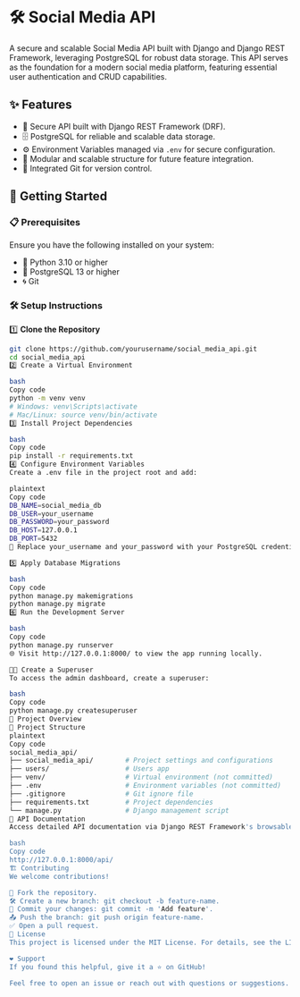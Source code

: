 # 🛠️ Social Media API

A secure and scalable Social Media API built with Django and Django REST Framework, leveraging PostgreSQL for robust data storage. This API serves as the foundation for a modern social media platform, featuring essential user authentication and CRUD capabilities.

## ✨ Features

- 🔐 Secure API built with Django REST Framework (DRF).
- 🗄️ PostgreSQL for reliable and scalable data storage.
- ⚙️ Environment Variables managed via `.env` for secure configuration.
- 🧩 Modular and scalable structure for future feature integration.
- 📝 Integrated Git for version control.

## 🚀 Getting Started

### 📋 Prerequisites

Ensure you have the following installed on your system:

- 🐍 Python 3.10 or higher
- 🐘 PostgreSQL 13 or higher
- 🌀 Git

### 🛠️ Setup Instructions

1️⃣ **Clone the Repository**  
```bash
git clone https://github.com/yourusername/social_media_api.git
cd social_media_api
2️⃣ Create a Virtual Environment

bash
Copy code
python -m venv venv
# Windows: venv\Scripts\activate
# Mac/Linux: source venv/bin/activate
3️⃣ Install Project Dependencies

bash
Copy code
pip install -r requirements.txt
4️⃣ Configure Environment Variables
Create a .env file in the project root and add:

plaintext
Copy code
DB_NAME=social_media_db
DB_USER=your_username
DB_PASSWORD=your_password
DB_HOST=127.0.0.1
DB_PORT=5432
🔑 Replace your_username and your_password with your PostgreSQL credentials.

5️⃣ Apply Database Migrations

bash
Copy code
python manage.py makemigrations
python manage.py migrate
6️⃣ Run the Development Server

bash
Copy code
python manage.py runserver
🌐 Visit http://127.0.0.1:8000/ to view the app running locally.

👨‍💻 Create a Superuser
To access the admin dashboard, create a superuser:

bash
Copy code
python manage.py createsuperuser
🔎 Project Overview
📂 Project Structure
plaintext
Copy code
social_media_api/
├── social_media_api/        # Project settings and configurations
├── users/                   # Users app
├── venv/                    # Virtual environment (not committed)
├── .env                     # Environment variables (not committed)
├── .gitignore               # Git ignore file
├── requirements.txt         # Project dependencies
└── manage.py                # Django management script
📖 API Documentation
Access detailed API documentation via Django REST Framework's browsable API:

bash
Copy code
http://127.0.0.1:8000/api/
🏗️ Contributing
We welcome contributions!

🍴 Fork the repository.
🛠️ Create a new branch: git checkout -b feature-name.
💾 Commit your changes: git commit -m 'Add feature'.
📤 Push the branch: git push origin feature-name.
✅ Open a pull request.
📜 License
This project is licensed under the MIT License. For details, see the LICENSE file.

❤️ Support
If you found this helpful, give it a ⭐ on GitHub!

Feel free to open an issue or reach out with questions or suggestions.